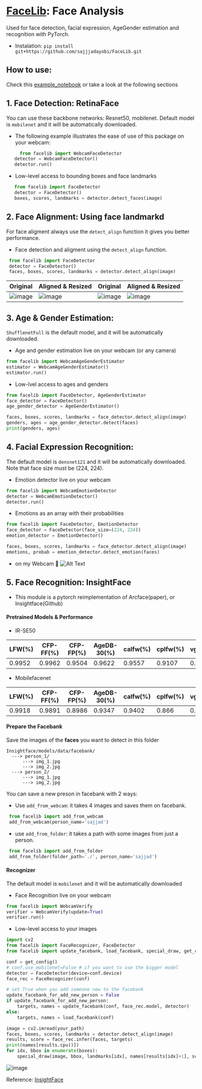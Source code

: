 # [FaceLib](https://github.com/sajjjadayobi/FaceLib): Face Analysis
Used for face detection, facial expression, AgeGender estimation and recognition with PyTorch.
- Instalation: `pip install git+https://github.com/sajjjadayobi/FaceLib.git`

## How to use:
Check this [example_notebook](https://github.com/sajjjadayobi/FaceLib/blob/master/example_notebook.ipynb) or take a look at the following sections
 
## 1. Face Detection: RetinaFace
You can use these backbone networks: Resnet50, mobilenet. Default model is `mobilenet` and it will be automatically downloaded.
- The following example illustrates the ease of use of this package on your webcam:
```python
     from facelib import WebcamFaceDetector
   detector = WebcamFaceDetector()
   detector.run()
```
- Low-level access to bounding boxes and face landmarks
```python
   from facelib import FaceDetector
   detector = FaceDetector()
   boxes, scores, landmarks = detector.detect_faces(image)
```

## 2. Face Alignment: Using face landmarkd
For face aligment always use the `detect_align` function it gives you better performance.
- Face detection and aligment using the `detect_align` function.
```python
 from facelib import FaceDetector
 detector = FaceDetector()
 faces, boxes, scores, landmarks = detector.detect_align(image)
```

Original | Aligned & Resized | Original | Aligned & Resized |
|---|---|---|---|
|![image](https://github.com/sajjjadayobi/FaceLib/blob/master/facelib/imgs/input1.jpg)|![image](https://github.com/sajjjadayobi/FaceLib/blob/master/facelib/imgs/res1.jpg)|![image](https://github.com/sajjjadayobi/FaceLib/blob/master/facelib/imgs/input2.jpg)|![image](https://github.com/sajjjadayobi/FaceLib/blob/master/facelib/imgs/res2.jpg)|


## 3. Age & Gender Estimation:
`ShufflenetFull` is the default model, and it will be automatically downloaded.
- Age and gender estimation live on your webcam (or any camera)
 ```python
from facelib import WebcamAgeGenderEstimator
estimator = WebcamAgeGenderEstimator()
estimator.run()
```
  
- Low-lvel access to ages and genders 
```python
from facelib import FaceDetector, AgeGenderEstimator
face_detector = FaceDetector()
age_gender_detector = AgeGenderEstimator()

faces, boxes, scores, landmarks = face_detector.detect_align(image)
genders, ages = age_gender_detector.detect(faces)
print(genders, ages)
```

## 4. Facial Expression Recognition:
The default model is `densnet121` and it will be automatically downloaded. Note that face size must be (224, 224).
- Emotion detector live on your webcam
```python
from facelib import WebcamEmotionDetector
detector = WebcamEmotionDetector()
detector.run()
```

- Emotions as an array with their probabilities
```python
from facelib import FaceDetector, EmotionDetector
face_detector = FaceDetector(face_size=(224, 224))
emotion_detector = EmotionDetector()

faces, boxes, scores, landmarks = face_detector.detect_align(image)
emotions, probab = emotion_detector.detect_emotion(faces)
```
- on my Webcam 🙂
![Alt Text](https://github.com/sajjjadayobi/FaceLib/blob/master/facelib/imgs/emotion.gif)

## 5. Face Recognition: InsightFace
- This module is a pytorch reimplementation of Arcface(paper), or Insightface(Github)

#### Pretrained Models & Performance
- IR-SE50


| LFW(%) | CFP-FF(%) | CFP-FP(%) | AgeDB-30(%) | calfw(%) | cplfw(%) | vgg2_fp(%) |
| ------ | --------- | --------- | ----------- | -------- | -------- | ---------- |
| 0.9952 | 0.9962    | 0.9504    | 0.9622      | 0.9557   | 0.9107   | 0.9386     |
- Mobilefacenet

| LFW(%) | CFP-FF(%) | CFP-FP(%) | AgeDB-30(%) | calfw(%) | cplfw(%) | vgg2_fp(%) |
| ------ | --------- | --------- | ----------- | -------- | -------- | ---------- |
| 0.9918 | 0.9891    | 0.8986    | 0.9347      | 0.9402   | 0.866    | 0.9100     |

#### Prepare the Facebank
Save the images of the **faces** you want to detect in this folder
```
Insightface/models/data/facebank/
  ---> person_1/
      ---> img_1.jpg
      ---> img_2.jpg
  ---> person_2/
      ---> img_1.jpg
      ---> img_2.jpg
```
You can save a new preson in facebank with 2 ways:
- Use `add_from_webcam`: it takes 4 images and saves them on facebank.
```python
 from facelib import add_from_webcam
 add_from_webcam(person_name='sajjad')
```
- use `add_from_folder`: it takes a path with some images from just a person.
```python
 from facelib import add_from_folder
 add_from_folder(folder_path='./', person_name='sajjad')
```

#### Recognizer
The default model is `mobilenet` and it will be automatically downloaded 
- Face Recognition live on your webcam
```python
from facelib import WebcamVerify
verifier = WebcamVerify(update=True)
verifier.run()
```
- Low-level access to your images
```python
import cv2
from facelib import FaceRecognizer, FaceDetector
from facelib import update_facebank, load_facebank, special_draw, get_config

conf = get_config()
# conf.use_mobilenet=False # if you want to use the bigger model
detector = FaceDetector(device=conf.device)
face_rec = FaceRecognizer(conf)

# set True when you add someone new to the facebank
update_facebank_for_add_new_person = False
if update_facebank_for_add_new_person:
    targets, names = update_facebank(conf, face_rec.model, detector)
else:
    targets, names = load_facebank(conf)

image = cv2.imread(your_path)
faces, boxes, scores, landmarks = detector.detect_align(image)
results, score = face_rec.infer(faces, targets)
print(names[results.cpu()])
for idx, bbox in enumerate(boxes):
    special_draw(image, bbox, landmarks[idx], names[results[idx]+1], score[idx])
```
![image](https://github.com/sajjjadayobi/FaceLib/blob/master/facelib/imgs/face_rec.jpg)

Reference: [InsightFace](https://github.com/TreB1eN/InsightFace_Pytorch)
